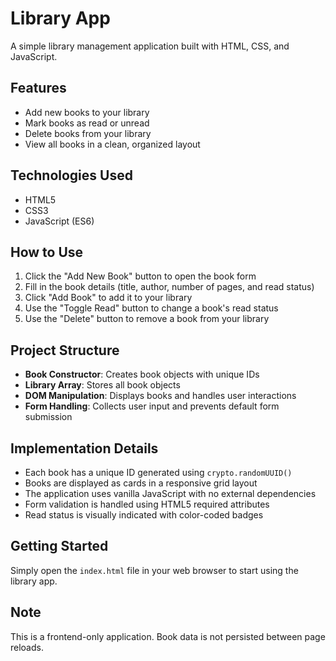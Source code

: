 # Library App

A simple library management application built with HTML, CSS, and JavaScript.

## Features

- Add new books to your library
- Mark books as read or unread
- Delete books from your library
- View all books in a clean, organized layout

## Technologies Used

- HTML5
- CSS3
- JavaScript (ES6)

## How to Use

1. Click the "Add New Book" button to open the book form
2. Fill in the book details (title, author, number of pages, and read status)
3. Click "Add Book" to add it to your library
4. Use the "Toggle Read" button to change a book's read status
5. Use the "Delete" button to remove a book from your library

## Project Structure

- **Book Constructor**: Creates book objects with unique IDs
- **Library Array**: Stores all book objects
- **DOM Manipulation**: Displays books and handles user interactions
- **Form Handling**: Collects user input and prevents default form submission

## Implementation Details

- Each book has a unique ID generated using `crypto.randomUUID()`
- Books are displayed as cards in a responsive grid layout
- The application uses vanilla JavaScript with no external dependencies
- Form validation is handled using HTML5 required attributes
- Read status is visually indicated with color-coded badges

## Getting Started

Simply open the `index.html` file in your web browser to start using the library app.

## Note

This is a frontend-only application. Book data is not persisted between page reloads.

